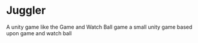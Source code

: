 # Juggler
A unity game like the Game and Watch Ball game
a small unity game based upon game and watch ball
